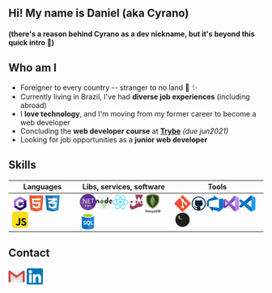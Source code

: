 ## Hi! My name is Daniel (aka Cyrano)
#### (there's a reason behind Cyrano as a dev nickname, but it's beyond this quick intro 🙂)


## Who am I

- Foreigner to every country -- stranger to no land 🌙 ✨
- Currently living in Brazil, I've had **diverse job experiences** (including abroad)
- I **love technology**, and I'm moving from my former career to become a web developer
- Concluding the **web developer course** at [**Trybe**](https://www.betrybe.com/) *(due jun2021)*
- Looking for job opportunities as a **junior web developer**


## Skills
<table>
  <tr>
    <th>Languages</th>
    <th>Libs, services, software</th>
    <th>Tools</th>
  </tr>
  <tbody>
    <tr>
      <td>
        <img align="left" alt="C#" width="32px" src="./icons/c-logo-256px.png" />
        <img align="left" alt="HTML5" width="32px" src="./icons/html5.png" />
        <img align="left" alt="CSS3" width="32px" src="./icons/css3.png" />
        <img align="left" alt="JavaScript" width="32px" src="./icons/javascript.png" />
      </td>
      <td>
        <img align="left" alt=".Net (dotnet)" width="32px" src="./icons/NET_Core_Logo_256px.png" />
        <img align="left" alt="nodejs" width="32px" src="./icons/nodejs.png" />
        <img align="left" alt="React" width="32px" src="./icons/react.png" />
        <img align="left" alt="Jest" width="32px" src="./icons/jest.png" />
        <img align="left" alt="mongodb" width="32px" src="./icons/mongodb.png" />
        <img align="left" alt="sql" width="32px" src="./icons/sql.png" />
      </td>
      <td>
        <img align="left" alt="Git" width="32px" src="./icons/git.png" />
        <img align="left" alt="GitHub" width="32px" src="./icons/github_icon_256.png" />
        <img align="left" alt="Azure DevOps" width="32px" src="./icons/azure-devops.png" />
        <img align="left" alt="Visual Studio" width="32px" src="./icons/Visual_Studio_256px.png" />
        <img align="left" alt="Visual Studio Code" width="32px" src="./icons/vscode.png" />
        <img align="left" alt="Terminal" width="32px" src="./icons/terminal.png" />
      </td>
    </tr>
  </tbody>
</table>

## Contact
[<img alt="email" width="32px" src="./icons/gmail.png" />](mailto:cyrano@cyranowebdev.com) [<img alt="linkedIn" width="32px" src="./icons/linkedin.png" />](https://www.linkedin.com/in/danielmadsenmelo)   

